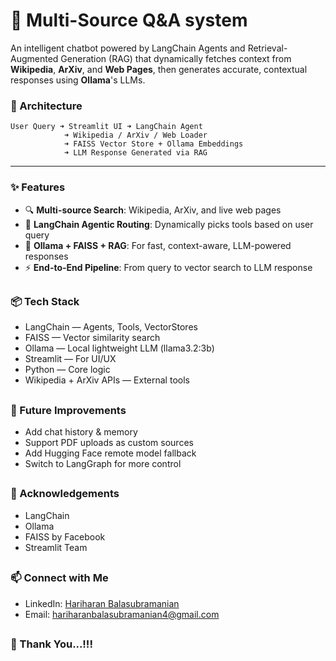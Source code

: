 # 🧠 Multi-Source Q&A system

An intelligent chatbot powered by LangChain Agents and Retrieval-Augmented Generation (RAG) that dynamically fetches context from **Wikipedia**, **ArXiv**, and **Web Pages**, then generates accurate, contextual responses using **Ollama**'s LLMs. 

### 📐 Architecture

```text
User Query ➜ Streamlit UI ➜ LangChain Agent
            ➜ Wikipedia / ArXiv / Web Loader
            ➜ FAISS Vector Store + Ollama Embeddings
            ➜ LLM Response Generated via RAG
```
---


### ✨ Features

- 🔍 **Multi-source Search**: Wikipedia, ArXiv, and live web pages
- 🤖 **LangChain Agentic Routing**: Dynamically picks tools based on user query
- 🧠 **Ollama + FAISS + RAG**: For fast, context-aware, LLM-powered responses
- ⚡ **End-to-End Pipeline**: From query to vector search to LLM response

##

### 📦 Tech Stack

- LangChain — Agents, Tools, VectorStores
- FAISS — Vector similarity search
- Ollama — Local lightweight LLM (llama3.2:3b)
- Streamlit — For UI/UX
- Python — Core logic
- Wikipedia + ArXiv APIs — External tools

##

### 🔮 Future Improvements

 - Add chat history & memory
 - Support PDF uploads as custom sources
 - Add Hugging Face remote model fallback
 - Switch to LangGraph for more control

##

### 🙌 Acknowledgements

- LangChain
- Ollama
- FAISS by Facebook
- Streamlit Team

##

### 📫 Connect with Me

- LinkedIn: [Hariharan Balasubramanian](https://www.linkedin.com/in/hariharan-balasubramanian97)
- Email: hariharanbalasubramanian4@gmail.com

##


### 🙏 Thank You...!!!
